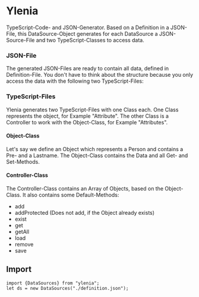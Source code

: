 # Ylenia
TypeScript-Code- and JSON-Generator. Based on a Definition in a JSON-File, this DataSource-Object generates for each DataSource a JSON-Source-File and two TypeScript-Classes to access data.

### JSON-File
The generated JSON-Files are ready to contain all data, defined in Definition-File. You don't have to think about the structure because you only access the data with the following two TypeScript-Files:

### TypeScript-Files
Ylenia generates two TypeScript-Files with one Class each. One Class represents the object, for Example "Attribute". The other Class is a Controller to work with the Object-Class, for Example "Attributes".

#### Object-Class
Let's say we define an Object which represents a Person and contains a Pre- and a Lastname. The Object-Class contains the Data and all Get- and Set-Methods.

#### Controller-Class
The Controller-Class contains an Array of Objects, based on the Object-Class. It also contains some Default-Methods:

- add
- addProtected (Does not add, if the Object already exists)
- exist
- get
- getAll
- load
- remove
- save

## Import
```
import {DataSources} from "ylenia";
let ds = new DataSources("./definition.json");
``` 